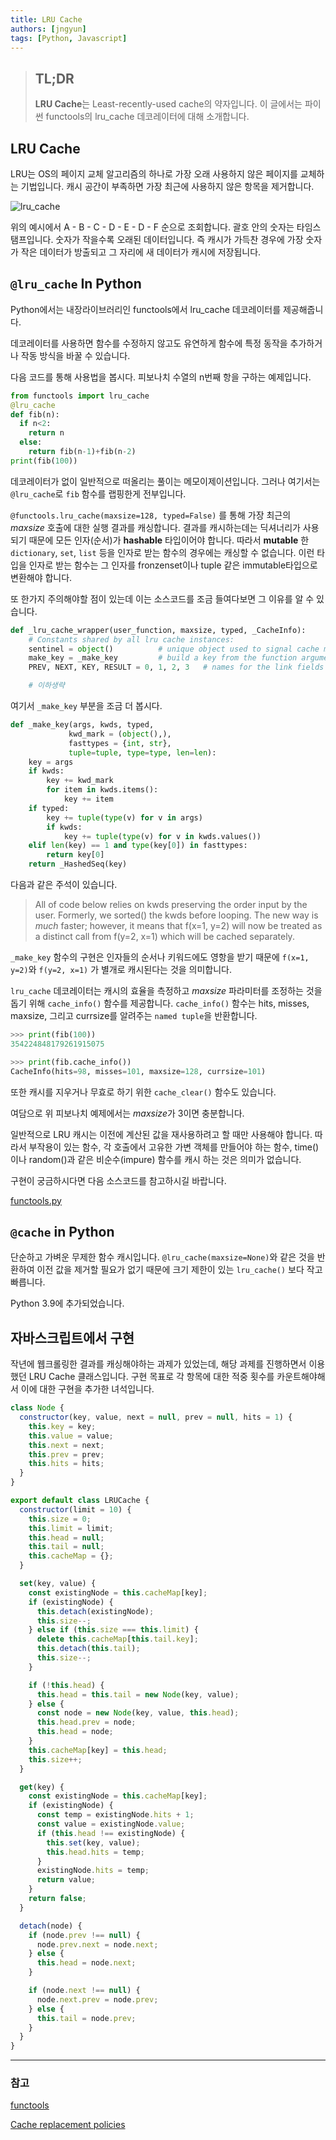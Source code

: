 ```yaml
---
title: LRU Cache
authors: [jngyun]
tags: [Python, Javascript]
---
```


> ## TL;DR
>
> **LRU Cache**는 Least-recently-used cache의 약자입니다. 이 글에서는 파이썬 functools의 lru_cache 데코레이터에 대해 소개합니다.

## LRU Cache

LRU는 OS의 페이지 교체 알고리즘의 하나로 가장 오래 사용하지 않은 페이지를 교체하는 기법입니다. 캐시 공간이 부족하면 가장 최근에 사용하지 않은 항목을 제거합니다.

![lru_cache](./lru_cache.png)

위의 예시에서 A - B - C - D - E - D - F 순으로 조회합니다. 괄호 안의 숫자는 타임스탬프입니다. 숫자가 작을수록 오래된 데이터입니다. 즉 캐시가 가득찬 경우에 가장 숫자가 작은 데이터가 방출되고 그 자리에 새 데이터가 캐시에 저장됩니다.

## `@lru_cache` In Python

Python에서는 내장라이브러리인 functools에서 lru_cache 데코레이터를 제공해줍니다.

데코레이터를 사용하면 함수를 수정하지 않고도 유연하게 함수에 특정 동작을 추가하거나 작동 방식을 바꿀 수 있습니다.

다음 코드를 통해 사용법을 봅시다. 피보나치 수열의 n번째 항을 구하는 예제입니다.

```python
from functools import lru_cache
@lru_cache
def fib(n):
  if n<2:
    return n
  else:
    return fib(n-1)+fib(n-2)
print(fib(100))
```

데코레이터가 없이 일반적으로 떠올리는 풀이는 메모이제이션입니다. 그러나 여기서는 `@lru_cache`로 `fib` 함수를 랩핑한게 전부입니다.

`@functools.lru_cache(maxsize=128, typed=False)` 를 통해 가장 최근의 _maxsize_ 호출에 대한 실행 결과를 캐싱합니다. 결과를 캐시하는데는 딕셔너리가 사용되기 때문에 모든 인자(순서)가 **hashable** 타입이어야 합니다. 따라서 **mutable** 한 `dictionary`, `set`, `list` 등을 인자로 받는 함수의 경우에는 캐싱할 수 없습니다. 이런 타입을 인자로 받는 함수는 그 인자를 fronzenset이나 tuple 같은 immutable타입으로 변환해야 합니다.

또 한가지 주의해야할 점이 있는데 이는 소스코드를 조금 들여다보면 그 이유를 알 수 있습니다.

```python
def _lru_cache_wrapper(user_function, maxsize, typed, _CacheInfo):
    # Constants shared by all lru cache instances:
    sentinel = object()          # unique object used to signal cache misses
    make_key = _make_key         # build a key from the function arguments
    PREV, NEXT, KEY, RESULT = 0, 1, 2, 3   # names for the link fields

    # 이하생략
```

여기서 `_make_key` 부분을 조금 더 봅시다.

```python
def _make_key(args, kwds, typed,
             kwd_mark = (object(),),
             fasttypes = {int, str},
             tuple=tuple, type=type, len=len):
    key = args
    if kwds:
        key += kwd_mark
        for item in kwds.items():
            key += item
    if typed:
        key += tuple(type(v) for v in args)
        if kwds:
            key += tuple(type(v) for v in kwds.values())
    elif len(key) == 1 and type(key[0]) in fasttypes:
        return key[0]
    return _HashedSeq(key)
```

다음과 같은 주석이 있습니다.

> All of code below relies on kwds preserving the order input by the user. Formerly, we sorted() the kwds before looping. The new way is _much_ faster; however, it means that f(x=1, y=2) will now be treated as a distinct call from f(y=2, x=1) which will be cached separately.

`_make_key` 함수의 구현은 인자들의 순서나 키워드에도 영항을 받기 때문에 `f(x=1, y=2)`와 `f(y=2, x=1)` 가 별개로 캐시된다는 것을 의미합니다.

`lru_cache` 데코레이터는 캐시의 효율을 측정하고 _maxsize_ 파라미터를 조정하는 것을 돕기 위해 `cache_info()` 함수를 제공합니다. `cache_info()` 함수는 hits, misses, maxsize, 그리고 currsize를 알려주는 `named tuple`을 반환합니다.

```python
>>> print(fib(100))
354224848179261915075

>>> print(fib.cache_info())
CacheInfo(hits=98, misses=101, maxsize=128, currsize=101)
```

또한 캐시를 지우거나 무효로 하기 위한 `cache_clear()` 함수도 있습니다.

여담으로 위 피보나치 예제에서는 *maxsize*가 3이면 충분합니다.

일반적으로 LRU 캐시는 이전에 계산된 값을 재사용하려고 할 때만 사용해야 합니다. 따라서 부작용이 있는 함수, 각 호출에서 고유한 가변 객체를 만들어야 하는 함수, time()이나 random()과 같은 비순수(impure) 함수를 캐시 하는 것은 의미가 없습니다.

구현이 궁금하시다면 다음 소스코드를 참고하시길 바랍니다.

[functools.py](https://github.com/python/cpython/blob/3.10/Lib/functools.py#L525)

## `@cache` in Python

단순하고 가벼운 무제한 함수 캐시입니다. `@lru_cache(maxsize=None)`와 같은 것을 반환하여 이전 값을 제거할 필요가 없기 때문에 크기 제한이 있는 `lru_cache()` 보다 작고 빠릅니다.

Python 3.9에 추가되었습니다.

## 자바스크립트에서 구현

작년에 웹크롤링한 결과를 캐싱해야하는 과제가 있었는데, 해당 과제를 진행하면서 이용했던 LRU Cache 클래스입니다. 구현 목표로 각 항목에 대한 적중 횟수를 카운트해야해서 이에 대한 구현을 추가한 녀석입니다.

```javascript
class Node {
  constructor(key, value, next = null, prev = null, hits = 1) {
    this.key = key;
    this.value = value;
    this.next = next;
    this.prev = prev;
    this.hits = hits;
  }
}

export default class LRUCache {
  constructor(limit = 10) {
    this.size = 0;
    this.limit = limit;
    this.head = null;
    this.tail = null;
    this.cacheMap = {};
  }

  set(key, value) {
    const existingNode = this.cacheMap[key];
    if (existingNode) {
      this.detach(existingNode);
      this.size--;
    } else if (this.size === this.limit) {
      delete this.cacheMap[this.tail.key];
      this.detach(this.tail);
      this.size--;
    }

    if (!this.head) {
      this.head = this.tail = new Node(key, value);
    } else {
      const node = new Node(key, value, this.head);
      this.head.prev = node;
      this.head = node;
    }
    this.cacheMap[key] = this.head;
    this.size++;
  }

  get(key) {
    const existingNode = this.cacheMap[key];
    if (existingNode) {
      const temp = existingNode.hits + 1;
      const value = existingNode.value;
      if (this.head !== existingNode) {
        this.set(key, value);
        this.head.hits = temp;
      }
      existingNode.hits = temp;
      return value;
    }
    return false;
  }

  detach(node) {
    if (node.prev !== null) {
      node.prev.next = node.next;
    } else {
      this.head = node.next;
    }

    if (node.next !== null) {
      node.next.prev = node.prev;
    } else {
      this.tail = node.prev;
    }
  }
}
```

---

### 참고

[functools](https://docs.python.org/3/library/functools.html)

[Cache replacement policies](https://en.wikipedia.org/wiki/Cache_replacement_policies)
